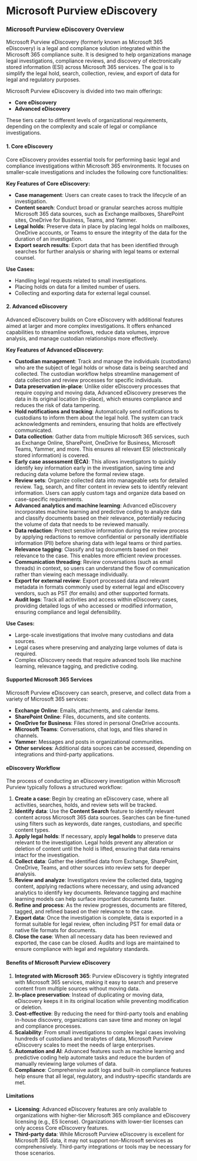 # Microsoft Purview eDiscovery

### **Microsoft Purview eDiscovery Overview**

Microsoft Purview eDiscovery (formerly known as Microsoft 365 eDiscovery) is a legal and compliance solution integrated within the Microsoft 365 compliance suite. It is designed to help organizations manage legal investigations, compliance reviews, and discovery of electronically stored information (ESI) across Microsoft 365 services. The goal is to simplify the legal hold, search, collection, review, and export of data for legal and regulatory purposes.

Microsoft Purview eDiscovery is divided into two main offerings:

* **Core eDiscovery**
* **Advanced eDiscovery**

These tiers cater to different levels of organizational requirements, depending on the complexity and scale of legal or compliance investigations.

#### **1. Core eDiscovery**

Core eDiscovery provides essential tools for performing basic legal and compliance investigations within Microsoft 365 environments. It focuses on smaller-scale investigations and includes the following core functionalities:

**Key Features of Core eDiscovery:**

* **Case management**: Users can create cases to track the lifecycle of an investigation.
* **Content search**: Conduct broad or granular searches across multiple Microsoft 365 data sources, such as Exchange mailboxes, SharePoint sites, OneDrive for Business, Teams, and Yammer.
* **Legal holds**: Preserve data in place by placing legal holds on mailboxes, OneDrive accounts, or Teams to ensure the integrity of the data for the duration of an investigation.
* **Export search results**: Export data that has been identified through searches for further analysis or sharing with legal teams or external counsel.

**Use Cases:**

* Handling legal requests related to small investigations.
* Placing holds on data for a limited number of users.
* Collecting and exporting data for external legal counsel.

#### **2. Advanced eDiscovery**

Advanced eDiscovery builds on Core eDiscovery with additional features aimed at larger and more complex investigations. It offers enhanced capabilities to streamline workflows, reduce data volumes, improve analysis, and manage custodian relationships more effectively.

**Key Features of Advanced eDiscovery:**

* **Custodian management**: Track and manage the individuals (custodians) who are the subject of legal holds or whose data is being searched and collected. The custodian workflow helps streamline management of data collection and review processes for specific individuals.
* **Data preservation in-place**: Unlike older eDiscovery processes that require copying and moving data, Advanced eDiscovery preserves the data in its original location (in-place), which ensures compliance and reduces the risk of data tampering.
* **Hold notifications and tracking**: Automatically send notifications to custodians to inform them about the legal hold. The system can track acknowledgments and reminders, ensuring that holds are effectively communicated.
* **Data collection**: Gather data from multiple Microsoft 365 services, such as Exchange Online, SharePoint, OneDrive for Business, Microsoft Teams, Yammer, and more. This ensures all relevant ESI (electronically stored information) is covered.
* **Early case assessment (ECA)**: This allows investigators to quickly identify key information early in the investigation, saving time and reducing data volume before the formal review stage.
* **Review sets**: Organize collected data into manageable sets for detailed review. Tag, search, and filter content in review sets to identify relevant information. Users can apply custom tags and organize data based on case-specific requirements.
* **Advanced analytics and machine learning**: Advanced eDiscovery incorporates machine learning and predictive coding to analyze data and classify documents based on their relevance, potentially reducing the volume of data that needs to be reviewed manually.
* **Data redaction**: Protect sensitive information during the review process by applying redactions to remove confidential or personally identifiable information (PII) before sharing data with legal teams or third parties.
* **Relevance tagging**: Classify and tag documents based on their relevance to the case. This enables more efficient review processes.
* **Communication threading**: Review conversations (such as email threads) in context, so users can understand the flow of communication rather than viewing each message individually.
* **Export for external review**: Export processed data and relevant metadata in formats commonly used by external legal and eDiscovery vendors, such as PST (for emails) and other supported formats.
* **Audit logs**: Track all activities and access within eDiscovery cases, providing detailed logs of who accessed or modified information, ensuring compliance and legal defensibility.

**Use Cases:**

* Large-scale investigations that involve many custodians and data sources.
* Legal cases where preserving and analyzing large volumes of data is required.
* Complex eDiscovery needs that require advanced tools like machine learning, relevance tagging, and predictive coding.

#### **Supported Microsoft 365 Services**

Microsoft Purview eDiscovery can search, preserve, and collect data from a variety of Microsoft 365 services:

* **Exchange Online**: Emails, attachments, and calendar items.
* **SharePoint Online**: Files, documents, and site contents.
* **OneDrive for Business**: Files stored in personal OneDrive accounts.
* **Microsoft Teams**: Conversations, chat logs, and files shared in channels.
* **Yammer**: Messages and posts in organizational communities.
* **Other services**: Additional data sources can be accessed, depending on integrations and third-party applications.

#### **eDiscovery Workflow**

The process of conducting an eDiscovery investigation within Microsoft Purview typically follows a structured workflow:

1. **Create a case**: Begin by creating an eDiscovery case, where all activities, searches, holds, and review sets will be tracked.
2. **Identify data**: Use the **Content Search** feature to identify relevant content across Microsoft 365 data sources. Searches can be fine-tuned using filters such as keywords, date ranges, custodians, and specific content types.
3. **Apply legal holds**: If necessary, apply **legal holds** to preserve data relevant to the investigation. Legal holds prevent any alteration or deletion of content until the hold is lifted, ensuring that data remains intact for the investigation.
4. **Collect data**: Gather the identified data from Exchange, SharePoint, OneDrive, Teams, and other sources into review sets for deeper analysis.
5. **Review and analyze**: Investigators review the collected data, tagging content, applying redactions where necessary, and using advanced analytics to identify key documents. Relevance tagging and machine learning models can help surface important documents faster.
6. **Refine and process**: As the review progresses, documents are filtered, tagged, and refined based on their relevance to the case.
7. **Export data**: Once the investigation is complete, data is exported in a format suitable for legal review, often including PST for email data or native file formats for documents.
8. **Close the case**: When all necessary data has been reviewed and exported, the case can be closed. Audits and logs are maintained to ensure compliance with legal and regulatory standards.

#### **Benefits of Microsoft Purview eDiscovery**

1. **Integrated with Microsoft 365**: Purview eDiscovery is tightly integrated with Microsoft 365 services, making it easy to search and preserve content from multiple sources without moving data.
2. **In-place preservation**: Instead of duplicating or moving data, eDiscovery keeps it in its original location while preventing modification or deletion.
3. **Cost-effective**: By reducing the need for third-party tools and enabling in-house discovery, organizations can save time and money on legal and compliance processes.
4. **Scalability**: From small investigations to complex legal cases involving hundreds of custodians and terabytes of data, Microsoft Purview eDiscovery scales to meet the needs of large enterprises.
5. **Automation and AI**: Advanced features such as machine learning and predictive coding help automate tasks and reduce the burden of manually reviewing large volumes of data.
6. **Compliance**: Comprehensive audit logs and built-in compliance features help ensure that all legal, regulatory, and industry-specific standards are met.

#### **Limitations**

* **Licensing**: Advanced eDiscovery features are only available to organizations with higher-tier Microsoft 365 compliance and eDiscovery licensing (e.g., E5 license). Organizations with lower-tier licenses can only access Core eDiscovery features.
* **Third-party data**: While Microsoft Purview eDiscovery is excellent for Microsoft 365 data, it may not support non-Microsoft services as comprehensively. Third-party integrations or tools may be necessary for those scenarios.
